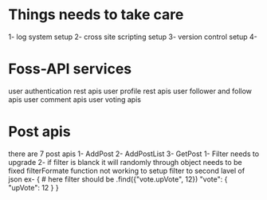 # Things needs to take care
1- log system setup
2- cross site scripting setup
3- version control setup
4- 

# Foss-API services

 user authentication rest apis
 user profile rest apis
 user follower and follow apis
 user comment apis
 user voting apis

# Post apis
there are 7 post apis
1- AddPost
2- AddPostList
3- GetPost
    1- Filter needs to upgrade
    2- if filter is blanck it will randomly through object needs to be fixed
filterFormate function not working to setup filter to second lavel of json
ex-  {               # here filter should be .find({"vote.upVote", 12})
    "vote": {
            "upVote": 12
        }
    }
